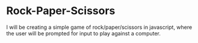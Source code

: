 # Rock-Paper-Scissors
I will be creating a simple game of rock/paper/scissors in javascript, where the user will be prompted for input to play against a computer.